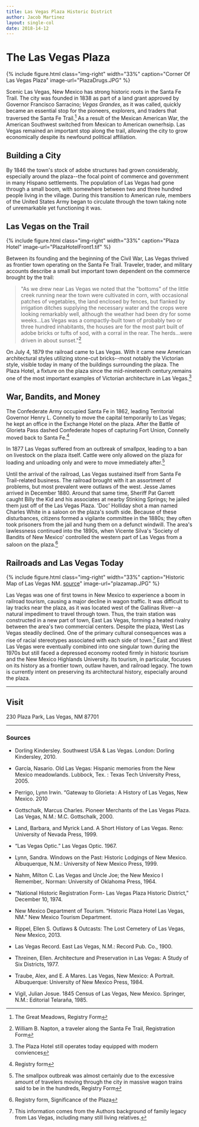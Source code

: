 ```yaml
---
title: Las Vegas Plaza Historic District
author: Jacob Martinez
layout: single-col
date: 2018-14-12
---
```


# The Las Vegas Plaza #


{% include figure.html class="img-right" width="33%" caption="Corner Of Las Vegas Plaza" image-url="PlazaDrugs.JPG" %}

Scenic Las Vegas, New Mexico has strong historic roots in the Santa Fe Trail. The city was founded in 1838 as part of a land grant approved by Governor Francisco Sarracino; *Vegas Grandes*, as it was called, quickly became an essential stop for the pioneers, explorers, and traders that traversed the Santa Fe Trail.[^1] As a result of the Mexican American War, the American Southwest switched from Mexican to American ownerhsip. Las Vegas remained an important stop along the trail, allowing the city to grow economically despite its newfound political affiliation.
 
[^1]: The Great Meadows, Registry Form

 
## Building a City ##

By 1846 the town's stock of adobe structures had grown considerably, especially around the plaza--the focal point of commerce and government in many Hispano settlements. The population of Las Vegas had gone through a small boom, with somewhere between two and three hundred people living in the village. During this transition to American rule, members of the United States Army began to circulate through the town taking note of unremarkable yet functioning it was. 

## Las Vegas on the Trail ##

{% include figure.html class="img-right" width="33%" caption="Plaza Hotel" image-url="PlazaHotelFront1.tif" %}

Between its founding and the beginning of the Civil War, Las Vegas thrived as frontier town operating on the Santa Fe Trail. Traveler, trader, and military accounts describe a small but important town dependent on the commerce brought by the trail: 

>"As we drew near Las Vegas we noted that the "bottoms" of the little creek running near the town were cultivated in corn, with occasional patches of vegetables, the land enclosed by fences, but flanked by irrigation ditches supplying the necessary water and the crops were looking remarkably well, although the weather had been dry for some weeks...Las Vegas was a compactly-built town of probably two or three hundred inhabitants, the houses are for the most part built of adobe bricks or tufts of sod, with a corral in the rear. The herds...were driven in about sunset."[^2]

On July 4, 1879 the railroad came to Las Vegas. With it came new American architectural styles utilizing stone-cut bricks--most notably the Victorian style, visible today in many of the buildings surrounding the plaza. The Plaza Hotel, a fixture on the plaza since the mid-nineteenth century,remains one of the most important examples of Victorian architecture in Las Vegas.[^3] 

[^2]: William B. Napton, a traveler along the Santa Fe Trail, Registration Form
[^3]: The Plaza Hotel still operates today equipped with modern conviences 


## War, Bandits, and Money ##

The Confederate Army occupied Santa Fe in 1862, leading Territorial Governor Henry L. Connelly to move the capital temporarily to Las Vegas; he kept an office in the Exchange Hotel on the plaza. After the Battle of Glorieta Pass dashed Confederate hopes of capturing Fort Union, Connelly moved back to Santa Fe.[^4]

In 1877 Las Vegas suffered from an outbreak of smallpox, leading to a ban on livestock on the plaza itself. Cattle were only allowed on the plaza for loading and unloading only and were to move immediately after.[^5] 

Until the arrival of the railroad, Las Vegas sustained itself from Santa Fe Trail-related business. The railroad brought with it an assortment of problems, but most prevalent were outlaws of the west. Jesse James arrived in December 1880. Around that same time, Sheriff Pat Garrett caught Billy the Kid and his associates at nearby Stinking Springs; he jailed them just off of the Las Vegas Plaza. 'Doc' Holliday shot a man named Charles White in a saloon on the plaza's south side. Because of these disturbances, citizens formed a vigilante committee in the 1880s; they often took prisoners from the jail and hung them on a defunct windwill. The area's lawlessness continued into the 1890s, when Vicente Silva's 'Society of Bandits of New Mexico' controlled the western part of Las Vegas from a saloon on the plaza.[^6]


[^4]: Registry form
[^5]: The smallpox outbreak was almost certainly due to the excessive amount of travelers moving through the city in massive wagon trains said to be in the hundreds, Registry Form
[^6]: Registry form, Significance of the Plaza

## Railroads and Las Vegas Today ##

{% include figure.html class="img-right" width="33%" caption="Historic Map of Las Vegas NM. [source](https://npgallery.nps.gov/NRHP/GetAsset/NRHP/74001202_text)" image-url="plazamap.JPG" %}

Las Vegas was one of first towns in New Mexico to experience a boom in railroad tourism, causing a major decline in wagon traffic. It was difficult to lay tracks near the plaza, as it was located west of the Gallinas River--a natural impediment to travel through town. Thus, the train station was constructed in a new part of town, East Las Vegas, forming a heated rivalry between the area's two commercial centers. Despite the plaza, West Las Vegas steadily declined. One of the primary cultural consequences was a rise of racial stereotypes associated with each side of town.[^7] East and West Las Vegas were eventually combined into one singular town during the 1970s but still faced a depressed economy rooted firmly in historic tourism and the New Mexico Highlands University. Its tourism, in particular, focuses on its history as a frontier town, outlaw haven, and railroad legacy. The town is currently intent on preserving its architectural history, especially around the plaza. 

[^7]: This information comes from the Authors background of family legacy from Las Vegas, including many still living relatives. 

***
## Visit ###

230 Plaza Park, Las Vegas, NM 87701

***


### Sources ###

- Dorling Kindersley. Southwest USA & Las Vegas. London: Dorling Kindersley, 2010. 

- García, Nasario. Old Las Vegas: Hispanic memories from the New Mexico meadowlands. Lubbock, Tex. : Texas Tech University Press, 2005. 

- Perrigo, Lynn Irwin. “Gateway to Glorieta : A History of Las Vegas, New Mexico. 2010

- Gottschalk, Marcus Charles. Pioneer Merchants of the Las Vegas Plaza. Las Vegas, N.M.: M.C. Gottschalk, 2000.

- Land, Barbara, and Myrick Land. A Short History of Las Vegas. Reno: University of Nevada Press, 1999.

- “Las Vegas Optic.” Las Vegas Optic. 1967.

- Lynn, Sandra. Windows on the Past: Historic Lodgings of New Mexico. Albuquerque, N.M.: University of New Mexico Press, 1999.

- Nahm, Milton C. Las Vegas and Uncle Joe; the New Mexico I Remember,. Norman: University of Oklahoma Press, 1964.

- “National Historic Registration Form- Las Vegas Plaza Historic District,” December 10, 1974.

- New Mexico Department of Tourism. “Historic Plaza Hotel Las Vegas, NM.” New Mexico Tourism Department.

- Rippel, Ellen S. Outlaws & Outcasts: The Lost Cemetery of Las Vegas, New Mexico, 2013.

- Las Vegas Record. East Las Vegas, N.M.: Record Pub. Co., 1900.

- Threinen, Ellen. Architecture and Preservation in Las Vegas: A Study of Six Districts, 1977.

- Traube, Alex, and E. A Mares. Las Vegas, New Mexico: A Portrait. Albuquerque: University of New Mexico Press, 1984.

- Vigil, Julian Josue. 1845 Census of Las Vegas, New Mexico. Springer, N.M.: Editorial Telaraña, 1985.
